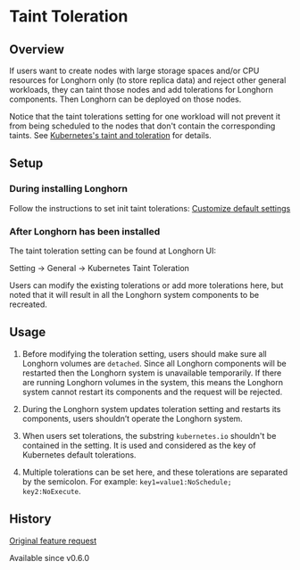 # Taint Toleration

## Overview
If users want to create nodes with large storage spaces and/or CPU resources for Longhorn only (to store replica data) and reject other general workloads, they can taint those nodes and add tolerations for Longhorn components. Then Longhorn can be deployed on those nodes.

Notice that the taint tolerations setting for one workload will not prevent it from being scheduled to the nodes that don't contain the corresponding taints. See [Kubernetes's taint and toleration](https://kubernetes.io/docs/concepts/configuration/taint-and-toleration/) for details.

## Setup
### During installing Longhorn
Follow the instructions to set init taint tolerations: [Customize default settings](https://github.com/longhorn/longhorn/wiki/Feature:-Customized-Default-Setting#usage)

### After Longhorn has been installed
The taint toleration setting can be found at Longhorn UI:

Setting -> General -> Kubernetes Taint Toleration

Users can modify the existing tolerations or add more tolerations here, but noted that it will result in all the Longhorn system components to be recreated.

## Usage
1. Before modifying the toleration setting, users should make sure all Longhorn volumes are `detached`. Since all Longhorn components will be restarted then the Longhorn system is unavailable temporarily. If there are running Longhorn volumes in the system, this means the Longhorn system cannot restart its components and the request will be rejected.

2. During the Longhorn system updates toleration setting and restarts its components, users shouldn’t operate the Longhorn system.

3. When users set tolerations, the substring `kubernetes.io` shouldn't be contained in the setting. It is used and considered as the key of Kubernetes default tolerations.

4.  Multiple tolerations can be set here, and these tolerations are separated by the semicolon. For example: `key1=value1:NoSchedule; key2:NoExecute`. 

## History
[Original feature request](https://github.com/longhorn/longhorn/issues/584)

Available since v0.6.0
